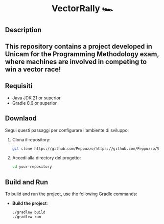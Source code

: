 # <h1 align="center"> VectorRally 🏎️ </h1>

## Description
<h2> This repository contains a project developed in Unicam for the Programming Methodology exam, where machines are involved in competing to win a vector race! </h2>

## Requisiti

- Java JDK 21 or superior
- Gradle 8.6 or superior

## Downlaod

Segui questi passaggi per configurare l'ambiente di sviluppo:

1. Clona il repository:
    ```sh
    git clone https://github.com/Peppuzzo/https://github.com/Peppuzzo/VectorRally.git
    ```

2. Accedi alla directory del progetto:
    ```sh
    cd your-repository
    ```

## Build and Run

To build and run the project, use the following Gradle commands:

- **Build the project**:
    ```sh
    ./gradlew build
    ./gradlew run
    ```
